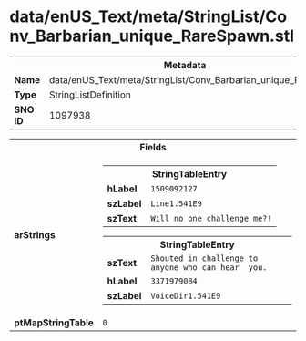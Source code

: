 <h1>data/enUS_Text/meta/StringList/Conv_Barbarian_unique_RareSpawn.stl</h1><table><tr><th colspan="100%">Metadata</th></tr><tr><td><b>Name</b></td><td>data/enUS_Text/meta/StringList/Conv_Barbarian_unique_RareSpawn.stl</td></tr><tr><td><b>Type</b></td><td>StringListDefinition</td></tr><tr><td><b>SNO ID</b></td><td>1097938</td></tr></table>

<table><tr><th colspan="100%">Fields</th></tr><tr><td><b>arStrings</b></td><td><table><tr><th colspan="100%">StringTableEntry</th></tr><tr><td><b>hLabel</b></td><td><code>1509092127</code></td></tr><tr><td><b>szLabel</b></td><td><code>Line1.541E9</code></td></tr><tr><td><b>szText</b></td><td><code>Will no one challenge me?!</code></td></tr></table>


<table><tr><th colspan="100%">StringTableEntry</th></tr><tr><td><b>szText</b></td><td><code>Shouted in challenge to anyone who can hear  you.</code></td></tr><tr><td><b>hLabel</b></td><td><code>3371979084</code></td></tr><tr><td><b>szLabel</b></td><td><code>VoiceDir1.541E9</code></td></tr></table>


</td></tr><tr><td><b>ptMapStringTable</b></td><td><code>0</code></td></tr></table>

